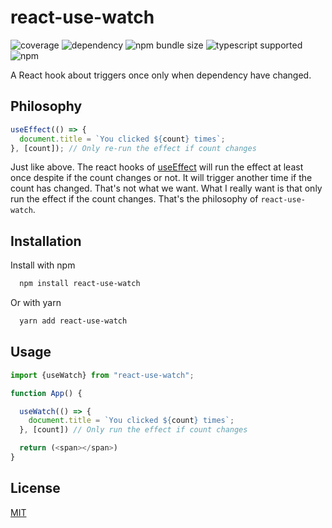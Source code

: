 # react-use-watch
![coverage](https://img.shields.io/badge/coverage-100%25-brightgreen)
![dependency](https://img.shields.io/badge/dependency-zero-brightgreen)
![npm bundle size](https://img.shields.io/bundlephobia/minzip/react-use-watch)
![typescript supported](https://img.shields.io/badge/typescript-supported-brightgreen)
![npm](https://img.shields.io/npm/v/react-use-watch)

A React hook about triggers once only when dependency have changed.

## Philosophy

```javascript
useEffect(() => {
  document.title = `You clicked ${count} times`;
}, [count]); // Only re-run the effect if count changes
```
Just like above. The react hooks of [useEffect](https://reactjs.org/docs/hooks-effect.html) will run the effect at least once despite if the count changes or not. It will trigger another time if the count has changed. That's not what we want. What I really want is that only run the effect if the count changes. That's the philosophy of `react-use-watch`.

## Installation

Install  with npm

```bash
  npm install react-use-watch
```

Or with yarn

```bash
  yarn add react-use-watch
```

## Usage

```javascript
import {useWatch} from "react-use-watch";

function App() {

  useWatch(() => {
    document.title = `You clicked ${count} times`;
  }, [count]) // Only run the effect if count changes

  return (<span></span>)
}
```

## License

[MIT](./LICENSE)
